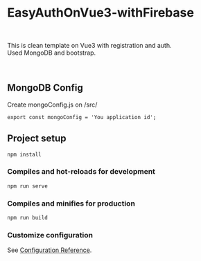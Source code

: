 # EasyAuthOnVue3-withFirebase

<br>

This is clean template on Vue3 with registration and auth.<br> 
Used MongoDB and bootstrap.

<br>

## MongoDB Config

Create mongoConfig.js on /src/

```
export const mongoConfig = 'You application id';

```




## Project setup
```
npm install
```

### Compiles and hot-reloads for development
```
npm run serve
```

### Compiles and minifies for production
```
npm run build
```

### Customize configuration
See [Configuration Reference](https://cli.vuejs.org/config/).
